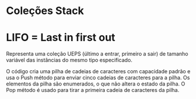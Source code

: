 # Coleções Stack

# LIFO = Last in first out

Representa uma coleção UEPS (último a entrar, primeiro a sair) de tamanho variável das instâncias do mesmo tipo especificado.

O código cria uma pilha de cadeias de caracteres com capacidade padrão e usa o Push método para enviar cinco cadeias de caracteres para a pilha. Os elementos da pilha são enumerados, o que não altera o estado da pilha. O Pop método é usado para tirar a primeira cadeia de caracteres da pilha.
